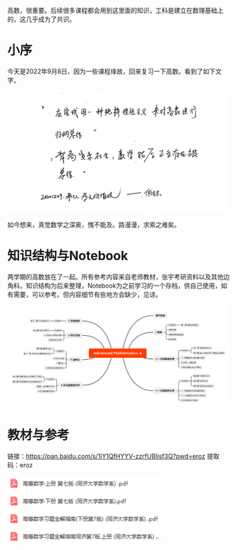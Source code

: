 高数，很重要。后续很多课程都会用到这里面的知识，工科是建立在数理基础上的，这几乎成为了共识。



# 小序

今天是2022年9月8日，因为一些课程缘故，回来复习一下高数。看到了如下文字。

<img src="README.assets/image-20220908180719842.png" alt="image-20220908180719842" style="zoom:67%;" />

如今想来，真觉数学之深奥，愧不能及。路漫漫，求索之难矣。



# 知识结构与Notebook

两学期的高数放在了一起。所有参考内容来自老师教材，张宇考研资料以及其他边角料。知识结构为后来整理，Notebook为之前学习的一个存档，供自己使用，如有需要，可以参考。但内容细节有些地方会缺少，见谅。

![image-20220908180627874](README.assets/image-20220908180627874.png)

# 教材与参考

链接：https://pan.baidu.com/s/1iY1QfHYYV-zzrfUBIisf3Q?pwd=eroz 
提取码：eroz 


![image-20220914164258091](README.assets/image-20220914164258091.png)







































